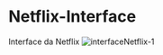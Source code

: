 # Netflix-Interface
 Interface da Netflix
![interfaceNetflix-1](https://user-images.githubusercontent.com/81780315/158658152-08798e1b-41db-472a-b905-54717fb1a9b1.png)
